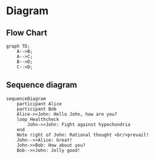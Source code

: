 # Diagram

## Flow Chart

```mermaid
graph TD;
    A-->B;
    A-->C;
    B-->D;
    C-->D;
```

## Sequence diagram

```mermaid
sequenceDiagram
    participant Alice
    participant Bob
    Alice->>John: Hello John, how are you?
    loop Healthcheck
        John->>John: Fight against hypochondria
    end
    Note right of John: Rational thought <br/>prevail!
    John-->>Alice: Great!
    John->>Bob: How about you?
    Bob-->>John: Jolly good!
```
